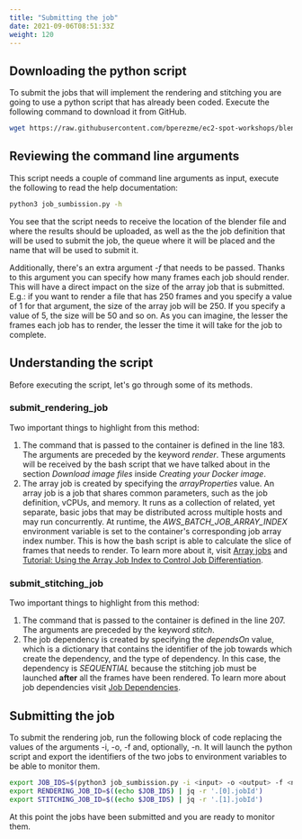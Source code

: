 ```yaml
---
title: "Submitting the job"
date: 2021-09-06T08:51:33Z
weight: 120
---
```


## Downloading the python script

To submit the jobs that will implement the rendering and stitching you are going to use a python script that has already been coded. Execute the following command to download it from GitHub.

```bash
wget https://raw.githubusercontent.com/bperezme/ec2-spot-workshops/blender_rendering_using_batch/content/blender-rendering-using-batch/batch/job_submission.py
```

## Reviewing the command line arguments

This script needs a couple of command line arguments as input, execute the following to read the help documentation:

```bash
python3 job_sumbission.py -h
```

You see that the script needs to receive the location of the blender file and where the results should be uploaded, as well as the the job definition that will be used to submit the job, the queue where it will be placed and the name that will be used to submit it.

Additionally, there's an extra argument *-f* that needs to be passed. Thanks to this argument you can specify how many frames each job should render. This will have a direct impact on the size of the array job that is submitted. E.g.: if you want to render a file that has 250 frames and you specify a value of 1 for that argument, the size of the array job will be 250. If you specify a value of 5, the size will be 50 and so on. As you can imagine, the lesser the frames each job has to render, the lesser the time it will take for the job to complete.

## Understanding the script

Before executing the script, let's go through some of its methods.

### submit_rendering_job

Two important things to highlight from this method:

1. The command that is passed to the container is defined in the line 183. The arguments are preceded by the keyword *render*. These arguments will be received by the bash script that we have talked about in the section *Download image files* inside *Creating your Docker image*.
2. The array job is created by specifying the *arrayProperties* value. An array job is a job that shares common parameters, such as the job definition, vCPUs, and memory. It runs as a collection of related, yet separate, basic jobs that may be distributed across multiple hosts and may run concurrently. At runtime, the *AWS_BATCH_JOB_ARRAY_INDEX* environment variable is set to the container's corresponding job array index number. This is how the bash script is able to calculate the slice of frames that needs to render.
To learn more about it, visit [Array jobs](https://docs.aws.amazon.com/batch/latest/userguide/array_jobs.html) and [Tutorial: Using the Array Job Index to Control Job Differentiation](https://docs.aws.amazon.com/batch/latest/userguide/array_index_example.html).

### submit_stitching_job

Two important things to highlight from this method:

1. The command that is passed to the container is defined in the line 207. The arguments are preceded by the keyword *stitch*.
2. The job dependency is created by specifying the *dependsOn* value, which is a dictionary that contains the identifier of the job towards which create the dependency, and the type of dependency. In this case, the dependency is *SEQUENTIAL* because the stitching job must be launched **after** all the frames have been rendered. To learn more about job dependencies visit [Job Dependencies](https://docs.aws.amazon.com/batch/latest/userguide/job_dependencies.html).

## Submitting the job

To submit the rendering job, run the following block of code replacing the values of the arguments -i, -o, -f and, optionally, -n. It will launch the python script and export the identifiers of the two jobs to environment variables to be able to monitor them.

```bash
export JOB_IDS=$(python3 job_sumbission.py -i <input> -o <output> -f <n_frames> -n RenderingJob -q "${RENDERING_QUEUE_NAME}" -d "${JOB_DEFINITION_NAME}")
export RENDERING_JOB_ID=$((echo $JOB_IDS) | jq -r '.[0].jobId')
export STITCHING_JOB_ID=$((echo $JOB_IDS) | jq -r '.[1].jobId')
```

At this point the jobs have been submitted and you are ready to monitor them.
